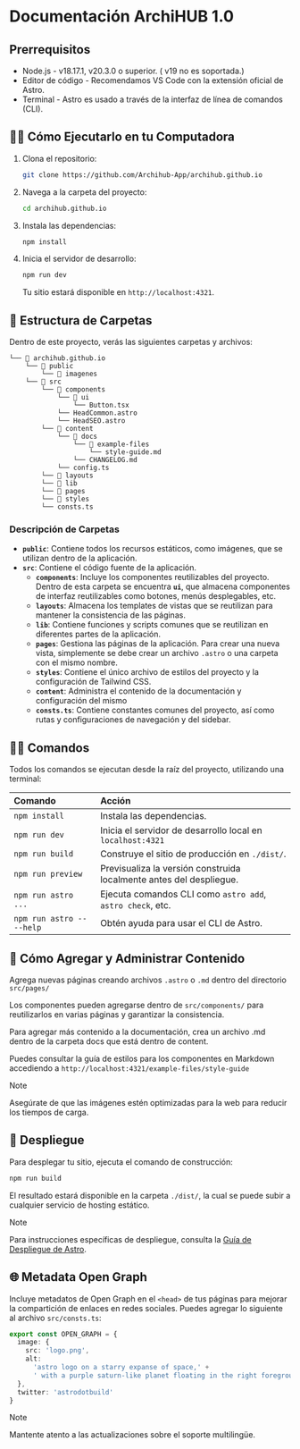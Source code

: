 # Documentación ArchiHUB 1.0

## Prerrequisitos

- Node.js - v18.17.1, v20.3.0 o superior. ( v19 no es soportada.)
- Editor de código - Recomendamos VS Code con la extensión oficial de Astro.
- Terminal - Astro es usado a través de la interfaz de línea de comandos (CLI).

## 🏃‍♂️ Cómo Ejecutarlo en tu Computadora

1. Clona el repositorio:
   ```sh
   git clone https://github.com/Archihub-App/archihub.github.io
   ```
2. Navega a la carpeta del proyecto:
   ```sh
   cd archihub.github.io
   ```
3. Instala las dependencias:
   ```sh
   npm install
   ```
4. Inicia el servidor de desarrollo:
   ```sh
   npm run dev
   ```
   Tu sitio estará disponible en `http://localhost:4321`.

## 📂 Estructura de Carpetas

Dentro de este proyecto, verás las siguientes carpetas y archivos:

```
└── 📁 archihub.github.io
    └── 📁 public
        └── 📁 imagenes
    └── 📁 src
        └── 📁 components
            └── 📁 ui
                └── Button.tsx
            └── HeadCommon.astro
            └── HeadSEO.astro
        └── 📁 content
            └── 📁 docs
                └── 📁 example-files
                    └── style-guide.md
                └── CHANGELOG.md
            └── config.ts
        └── 📁 layouts
        └── 📁 lib
        └── 📁 pages
        └── 📁 styles
        └── consts.ts
```

### Descripción de Carpetas

- **`public`**: Contiene todos los recursos estáticos, como imágenes, que se utilizan dentro de la aplicación.
- **`src`**: Contiene el código fuente de la aplicación.
  - **`components`**: Incluye los componentes reutilizables del proyecto. Dentro de esta carpeta se encuentra **`ui`**, que almacena componentes de interfaz reutilizables como botones, menús desplegables, etc.
  - **`layouts`**: Almacena los templates de vistas que se reutilizan para mantener la consistencia de las páginas.
  - **`lib`**: Contiene funciones y scripts comunes que se reutilizan en diferentes partes de la aplicación.
  - **`pages`**: Gestiona las páginas de la aplicación. Para crear una nueva vista, simplemente se debe crear un archivo `.astro` o una carpeta con el mismo nombre.
  - **`styles`**: Contiene el único archivo de estilos del proyecto y la configuración de Tailwind CSS.
  - **`content`**: Administra el contenido de la documentación y configuración del mismo
  - **`consts.ts`**: Contiene constantes comunes del proyecto, así como rutas y configuraciones de navegación y del sidebar.

## 🧟‍♂️ Comandos

Todos los comandos se ejecutan desde la raíz del proyecto, utilizando una terminal:

| Comando                   | Acción                                                    |
| :------------------------ | :-------------------------------------------------------- |
| `npm install`             | Instala las dependencias.                                 |
| `npm run dev`             | Inicia el servidor de desarrollo local en `localhost:4321` |
| `npm run build`           | Construye el sitio de producción en `./dist/`.            |
| `npm run preview`         | Previsualiza la versión construida localmente antes del despliegue. |
| `npm run astro ...`       | Ejecuta comandos CLI como `astro add`, `astro check`, etc. |
| `npm run astro -- --help` | Obtén ayuda para usar el CLI de Astro.                     |

## 📜 Cómo Agregar y Administrar Contenido

Agrega nuevas páginas creando archivos `.astro` o `.md` dentro del directorio `src/pages/`

Los componentes pueden agregarse dentro de `src/components/` para reutilizarlos en varias páginas y garantizar la consistencia.

Para agregar más contenido a la documentación, crea un archivo .md dentro de la carpeta docs que está dentro de content.

Puedes consultar la guía de estilos para los componentes en Markdown accediendo a `http://localhost:4321/example-files/style-guide`

<!-- ## 🗒️ Guía de Estilo de Markdown

Este proyecto utiliza Tailwind CSS Typography para estilizar el contenido en Markdown. Sigue estas pautas para mantener la consistencia:

### Imágenes

Para agregar imágenes dentro de archivos Markdown, colócalas en el directorio `public/` y haz referencia a ellas de la siguiente manera:

```markdown
![Texto alternativo](/ruta-de-imagen.jpg)
``` -->

>[!NOTE]
>Asegúrate de que las imágenes estén optimizadas para la web para reducir los tiempos de carga.

## 🚀 Despliegue

Para desplegar tu sitio, ejecuta el comando de construcción:

```sh
npm run build
```

El resultado estará disponible en la carpeta `./dist/`, la cual se puede subir a cualquier servicio de hosting estático.

>[!NOTE]
>Para instrucciones específicas de despliegue, consulta la [Guía de Despliegue de Astro](https://docs.astro.build/en/guides/deploy/).

## 🌐 Metadata Open Graph

Incluye metadatos de Open Graph en el `<head>` de tus páginas para mejorar la compartición de enlaces en redes sociales. Puedes agregar lo siguiente al archivo `src/consts.ts`:

```ts
export const OPEN_GRAPH = {
  image: {
    src: 'logo.png',
    alt:
      'astro logo on a starry expanse of space,' +
      ' with a purple saturn-like planet floating in the right foreground'
  },
  twitter: 'astrodotbuild'
}
```



>[!NOTE]
>Mantente atento a las actualizaciones sobre el soporte multilingüe.

